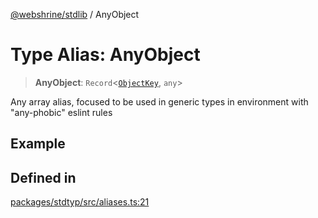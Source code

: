 [@webshrine/stdlib](../globals.md) / AnyObject

# Type Alias: AnyObject

> **AnyObject**: `Record`\<[`ObjectKey`](ObjectKey.md), `any`\>

Any array alias,
focused to be used in generic types in environment with "any-phobic" eslint rules

## Example

## Defined in

[packages/stdtyp/src/aliases.ts:21](https://github.com/webshrine/webshrine/blob/0e16c5948921e0c95cce645760c4a8b0855b196b/packages/stdtyp/src/aliases.ts#L21)
